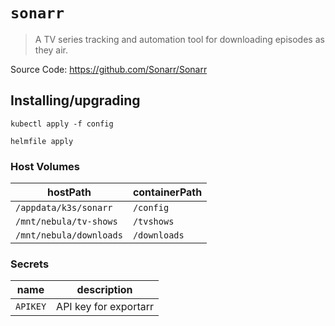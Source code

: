 # `sonarr`

> A TV series tracking and automation tool for downloading episodes as they air.

Source Code: https://github.com/Sonarr/Sonarr

## Installing/upgrading

```shell
kubectl apply -f config

helmfile apply
```

### Host Volumes

| hostPath                | containerPath |
| ----------------------- | ------------- |
| `/appdata/k3s/sonarr`   | `/config`     |
| `/mnt/nebula/tv-shows`  | `/tvshows`    |
| `/mnt/nebula/downloads` | `/downloads`  |

### Secrets

| name     | description           |
| -------- | --------------------- |
| `APIKEY` | API key for exportarr |
